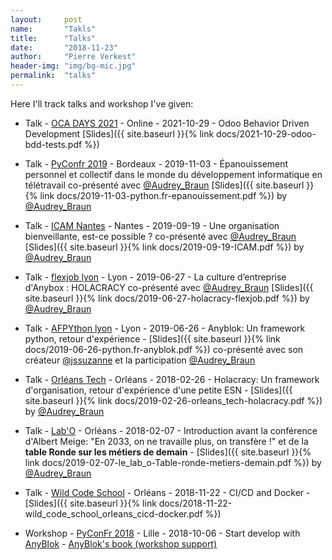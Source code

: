 ```yaml
---
layout:     post
name:       "Takls"
title:      "Talks"
date:       "2018-11-23"
author:     "Pierre Verkest"
header-img: "img/bg-mic.jpg"
permalink:  "talks"
---
```


Here I'll track talks and workshop I've given:

* Talk -
  [OCA DAYS 2021](https://odoo-community.org/event/oca-days-2021-online-2021-10-28-2021-10-29-128/page/introduction-oca-days-2021-online) -
  Online -
  2021-10-29 -
  Odoo Behavior Driven Development
  [Slides]({{ site.baseurl }}{% link docs/2021-10-29-odoo-bdd-tests.pdf %})

* Talk -
  [PyConfr 2019](https://www.pycon.fr) -
  Bordeaux -
  2019-11-03 -
  Épanouissement personnel et collectif dans le monde du développement informatique en télétravail
  co-présenté avec [@Audrey_Braun](https://twitter.com/Audrey_Braun)
  [Slides]({{ site.baseurl }}{% link docs/2019-11-03-python.fr-epanouissement.pdf %})
  by [@Audrey_Braun](https://twitter.com/Audrey_Braun)

* Talk -
  [ICAM Nantes](https://www.icam.fr/campus/icam-nantes/) -
  Nantes -
  2019-09-19 -
  Une organisation bienveillante, est-ce possible ?
  co-présenté avec [@Audrey_Braun](https://twitter.com/Audrey_Braun)
  [Slides]({{ site.baseurl }}{% link docs/2019-09-19-ICAM.pdf %})
  by [@Audrey_Braun](https://twitter.com/Audrey_Braun)

* Talk -
  [flexjob lyon](https://flexjob.fr/) -
  Lyon -
  2019-06-27 -
  La culture d’entreprise d'Anybox : HOLACRACY
  co-présenté avec [@Audrey_Braun](https://twitter.com/Audrey_Braun)
  [Slides]({{ site.baseurl }}{% link docs/2019-06-27-holacracy-flexjob.pdf %})
  by [@Audrey_Braun](https://twitter.com/Audrey_Braun)

* Talk -
  [AFPYthon lyon](https://twitter.com/python_lyon) -
  Lyon -
  2019-06-26 -
  Anyblok: Un framework python, retour d'expérience -
  [Slides]({{ site.baseurl }}{% link docs/2019-06-26-python.fr-anyblok.pdf
 %}) co-présenté avec son créateur [@jssuzanne](https://twitter.com/jssuzanne)
 et la participation [@Audrey_Braun](https://twitter.com/Audrey_Braun)

* Talk -
  [Orléans Tech](https://orleans-tech.com/) -
  Orléans -
  2018-02-26 -
  Holacracy: Un framework d'organisation, retour d'expérience d'une petite ESN -
  [Slides]({{ site.baseurl }}{% link docs/2019-02-26-orleans_tech-holacracy.pdf %}) by [@Audrey_Braun](https://twitter.com/Audrey_Braun)

* Talk -
  [Lab'O](http://www.le-lab-o.fr/) -
  Orléans -
  2018-02-07 -
  Introduction avant la conférence d'Albert Meige: "En 2033, on ne travaille plus, on transfère !" et de la **table Ronde sur les métiers de demain** -
  [Slides]({{ site.baseurl }}{% link docs/2019-02-07-le_lab_o-Table-ronde-metiers-demain.pdf %}) by [@Audrey_Braun](https://twitter.com/Audrey_Braun)


* Talk -
  [Wild Code School](https://wildcodeschool.fr/orleans/) -
  Orléans -
  2018-11-22 -
  CI/CD and Docker -
  [Slides]({{ site.baseurl }}{% link docs/2018-11-22-wild_code_school_orleans_cicd-docker.pdf %})

[comment]: <> (source: https://docs.google.com/presentation/d/1Ax5PRpeIK4DQP8X3YtvYkiRtSThsyjoxedjrYKOpQpk/)


* Workshop -
  [PyConFr 2018](https://www.pycon.fr/2018/) -
  Lille -
  2018-10-06 -
  Start develop with [AnyBlok](http://github.com/anyblok) -
  [AnyBlok's book (workshop support)](https://anyblok.gitbooks.io/anyblok-book/en/)
